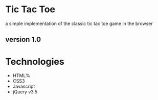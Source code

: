 # Tic Tac Toe

a simple implementation of the classic tic tac toe game in the browser

## version 1.0

# Technologies
- HTML%
- CSS3
- Javascript
- jQuery v3.5